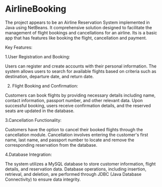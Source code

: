 # AirlineBooking
 The project appears to be an Airline Reservation System implemented in Java using NetBeans. It comprehensive solution designed to facilitate the management of flight bookings and cancellations for an airline. Its is a basic app that has features like booking the flight, cancellation and payment.


Key Features:

1.User Registration and Booking:

Users can register and create accounts with their personal information.
The system allows users to search for available flights based on criteria such as destination, departure date, and return date.

2. Flight Booking and Confirmation:

Customers can book flights by providing necessary details including name, contact information, passport number, and other relevant data.
Upon successful booking, users receive confirmation details, and the reserved seats are updated in the database.

3.Cancellation Functionality:

Customers have the option to cancel their booked flights through the cancellation module.
Cancellation involves entering the customer's first name, last name, and passport number to locate and remove the corresponding reservation from the database.

4.Database Integration:

The system utilizes a MySQL database to store customer information, flight details, and reservation data.
Database operations, including insertion, retrieval, and deletion, are performed through JDBC (Java Database Connectivity) to ensure data integrity.
